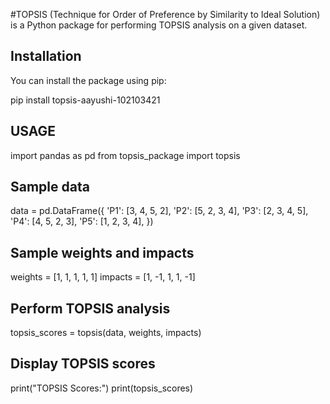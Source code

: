 #TOPSIS (Technique for Order of Preference by Similarity to Ideal Solution) is a Python package for performing TOPSIS analysis on a given dataset.

## Installation

You can install the package using pip:


pip install topsis-aayushi-102103421


## USAGE
import pandas as pd
from topsis_package import topsis

## Sample data
data = pd.DataFrame({
    'P1': [3, 4, 5, 2],
    'P2': [5, 2, 3, 4],
    'P3': [2, 3, 4, 5],
    'P4': [4, 5, 2, 3],
    'P5': [1, 2, 3, 4],
})

## Sample weights and impacts
weights = [1, 1, 1, 1, 1]
impacts = [1, -1, 1, 1, -1]

## Perform TOPSIS analysis
topsis_scores = topsis(data, weights, impacts)

## Display TOPSIS scores
print("TOPSIS Scores:")
print(topsis_scores)

